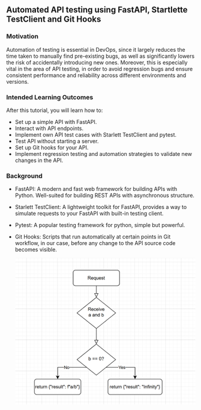 ## Automated API testing using FastAPI, Startlette TestClient and Git Hooks

### Motivation

Automation of testing is essential in DevOps, since it largely reduces the time taken to manually find pre-existing bugs, as well as significantly lowers the risk of accidentally introducing new ones. Moreover, this is especially vital in the area of API testing, in order to avoid regression bugs and ensure consistent performance and reliability across different environments and versions.

### Intended Learning Outcomes

After this tutorial, you will learn how to:

- Set up a simple API with FastAPI.
- Interact with API endpoints.
- Implement own API test cases with Starlett TestClient and pytest.
- Test API without starting a server.
- Set up Git hooks for your API.
- Implement regression testing and automation strategies to validate new changes in the API.
  <!-- blablablabla -->
  <!-- - Setting up the required tools in the environment and creating a git repository
  <!-- - Initializing a sample FastAPI project and running the API with Uvicorn
  <!-- - Reviewing provided test cases for the sample API. -->
  <!-- - Configuring Git Hooks to run provided Starlette TestClient test cases in automatic manner. -->
  <!-- - Updating source code of the API -->
  <!-- - Automation and regression testing of the new changes to the API -->

### Background

- FastAPI: A modern and fast web framework for building APIs with Python. Well-suited for building REST APIs with asynchronous structure.
- Starlett TestClient: A lightweight toolkit for FastAPI, provides a way to simulate requests to your FastAPI with built-in testing client.
- Pytest: A popular testing framework for python, simple but powerful.
- Git Hooks: Scripts that run automatically at certain points in Git workflow, in our case, before any change to the API source code becomes visible.

  <img src="test.png" width="600px">
